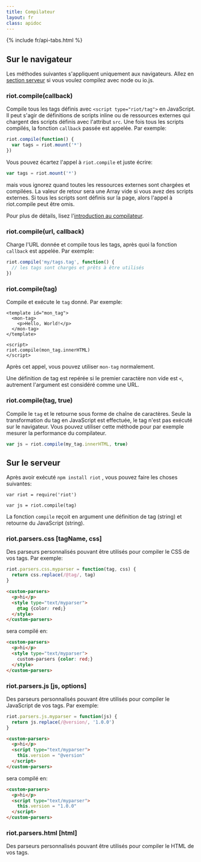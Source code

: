 ```yaml
---
title: Compilateur
layout: fr
class: apidoc
---
```


{% include fr/api-tabs.html %}

## Sur le navigateur

Les méthodes suivantes s'appliquent uniquement aux navigateurs. Allez en [section serveur](#sur-le-serveur) si vous voulez compilez avec node ou io.js.

### <a name="compile"></a> riot.compile(callback)

Compile tous les tags définis avec `<script type="riot/tag">` en JavaScript. Il peut s'agir de définitions de scripts inline ou de ressources externes qui chargent des scripts définis avec l'attribut `src`. Une fois tous les scripts compilés, la fonction `callback` passée est appelée. Par exemple:

``` javascript
riot.compile(function() {
  var tags = riot.mount('*')
})
```

Vous pouvez écartez l'appel à `riot.compile` et juste écrire:

``` javascript
var tags = riot.mount('*')
```

mais vous ignorez quand toutes les ressources externes sont chargées et compilées. La valeur de retour sera une Array vide si vous avez des scripts externes. Si tous les scripts sont définis sur la page, alors l'appel à riot.compile peut être omis.

Pour plus de détails, lisez l'[introduction au compilateur](/guide/compiler/).

### <a name="compile-fn"></a> riot.compile(url, callback)

Charge l'URL donnée et compile tous les tags, après quoi la fonction `callback` est appelée. Par exemple:

``` javascript
riot.compile('my/tags.tag', function() {
  // les tags sont chargés et prêts à être utilisés
})
```

### <a name="compile-tag"></a> riot.compile(tag)

Compile et exécute le `tag` donné. Par exemple:

```
<template id="mon_tag">
  <mon-tag>
    <p>Hello, World!</p>
  </mon-tag>
</template>

<script>
riot.compile(mon_tag.innerHTML)
</script>
```

Après cet appel, vous pouvez utiliser `mon-tag` normalement.

Une définition de tag est repérée si le premier caractère non vide est `<`, autrement l'argument est considéré comme une URL.

### <a name="compile-to-str"></a> riot.compile(tag, true)

Compile le `tag` et le retourne sous forme de chaîne de caractères. Seule la transformation du tag en JavaScript est effectuée, le tag n'est pas exécuté sur le navigateur. Vous pouvez utiliser cette méthode pour par exemple mesurer la performance du compilateur.

``` js
var js = riot.compile(my_tag.innerHTML, true)
```

## Sur le serveur

Après avoir exécuté `npm install riot` , vous pouvez faire les choses suivantes:

```
var riot = require('riot')

var js = riot.compile(tag)
```

La fonction `compile` reçoit en argument une définition de tag (string) et retourne du JavaScript (string).

### <a name="css-parser"></a> riot.parsers.css [tagName, css]

Des parseurs personnalisés pouvant être utilisés pour compiler le CSS de vos tags. Par exemple:

```js
riot.parsers.css.myparser = function(tag, css) {
  return css.replace(/@tag/, tag)
}
```

```html
<custom-parsers>
  <p>hi</p>
  <style type="text/myparser">
    @tag {color: red;}
  </style>
</custom-parsers>
```

sera compilé en:

```html
<custom-parsers>
  <p>hi</p>
  <style type="text/myparser">
    custom-parsers {color: red;}
  </style>
</custom-parsers>
```

### <a name="js-parser"></a> riot.parsers.js [js, options]

Des parseurs personnalisés pouvant être utilisés pour compiler le JavaScript de vos tags. Par exemple:

```js
riot.parsers.js.myparser = function(js) {
  return js.replace(/@version/, '1.0.0')
}
```

```html
<custom-parsers>
  <p>hi</p>
  <script type="text/myparser">
    this.version = "@version"
  </script>
</custom-parsers>
```

sera compilé en:

```html
<custom-parsers>
  <p>hi</p>
  <script type="text/myparser">
    this.version = "1.0.0"
  </script>
</custom-parsers>
```

### <a name="html-parser"></a> riot.parsers.html [html]

Des parseurs personnalisés pouvant être utilisés pour compiler le HTML de vos tags.


